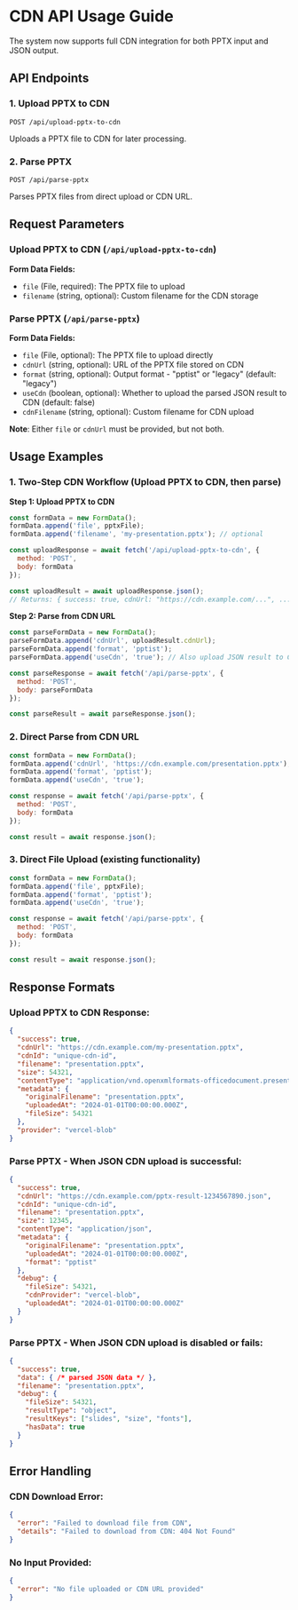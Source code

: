 # CDN API Usage Guide

The system now supports full CDN integration for both PPTX input and JSON output.

## API Endpoints

### 1. Upload PPTX to CDN
`POST /api/upload-pptx-to-cdn`

Uploads a PPTX file to CDN for later processing.

### 2. Parse PPTX
`POST /api/parse-pptx`

Parses PPTX files from direct upload or CDN URL.

## Request Parameters

### Upload PPTX to CDN (`/api/upload-pptx-to-cdn`)

**Form Data Fields:**
- `file` (File, required): The PPTX file to upload
- `filename` (string, optional): Custom filename for the CDN storage

### Parse PPTX (`/api/parse-pptx`)

**Form Data Fields:**
- `file` (File, optional): The PPTX file to upload directly
- `cdnUrl` (string, optional): URL of the PPTX file stored on CDN
- `format` (string, optional): Output format - "pptist" or "legacy" (default: "legacy")
- `useCdn` (boolean, optional): Whether to upload the parsed JSON result to CDN (default: false)
- `cdnFilename` (string, optional): Custom filename for CDN upload

**Note**: Either `file` or `cdnUrl` must be provided, but not both.

## Usage Examples

### 1. Two-Step CDN Workflow (Upload PPTX to CDN, then parse)

**Step 1: Upload PPTX to CDN**
```javascript
const formData = new FormData();
formData.append('file', pptxFile);
formData.append('filename', 'my-presentation.pptx'); // optional

const uploadResponse = await fetch('/api/upload-pptx-to-cdn', {
  method: 'POST',
  body: formData
});

const uploadResult = await uploadResponse.json();
// Returns: { success: true, cdnUrl: "https://cdn.example.com/...", ... }
```

**Step 2: Parse from CDN URL**
```javascript
const parseFormData = new FormData();
parseFormData.append('cdnUrl', uploadResult.cdnUrl);
parseFormData.append('format', 'pptist');
parseFormData.append('useCdn', 'true'); // Also upload JSON result to CDN

const parseResponse = await fetch('/api/parse-pptx', {
  method: 'POST',
  body: parseFormData
});

const parseResult = await parseResponse.json();
```

### 2. Direct Parse from CDN URL
```javascript
const formData = new FormData();
formData.append('cdnUrl', 'https://cdn.example.com/presentation.pptx');
formData.append('format', 'pptist');
formData.append('useCdn', 'true');

const response = await fetch('/api/parse-pptx', {
  method: 'POST',
  body: formData
});

const result = await response.json();
```

### 3. Direct File Upload (existing functionality)
```javascript
const formData = new FormData();
formData.append('file', pptxFile);
formData.append('format', 'pptist');
formData.append('useCdn', 'true');

const response = await fetch('/api/parse-pptx', {
  method: 'POST',
  body: formData
});

const result = await response.json();
```

## Response Formats

### Upload PPTX to CDN Response:
```json
{
  "success": true,
  "cdnUrl": "https://cdn.example.com/my-presentation.pptx",
  "cdnId": "unique-cdn-id",
  "filename": "presentation.pptx",
  "size": 54321,
  "contentType": "application/vnd.openxmlformats-officedocument.presentationml.presentation",
  "metadata": {
    "originalFilename": "presentation.pptx",
    "uploadedAt": "2024-01-01T00:00:00.000Z",
    "fileSize": 54321
  },
  "provider": "vercel-blob"
}
```

### Parse PPTX - When JSON CDN upload is successful:
```json
{
  "success": true,
  "cdnUrl": "https://cdn.example.com/pptx-result-1234567890.json",
  "cdnId": "unique-cdn-id",
  "filename": "presentation.pptx",
  "size": 12345,
  "contentType": "application/json",
  "metadata": {
    "originalFilename": "presentation.pptx",
    "uploadedAt": "2024-01-01T00:00:00.000Z",
    "format": "pptist"
  },
  "debug": {
    "fileSize": 54321,
    "cdnProvider": "vercel-blob",
    "uploadedAt": "2024-01-01T00:00:00.000Z"
  }
}
```

### Parse PPTX - When JSON CDN upload is disabled or fails:
```json
{
  "success": true,
  "data": { /* parsed JSON data */ },
  "filename": "presentation.pptx",
  "debug": {
    "fileSize": 54321,
    "resultType": "object",
    "resultKeys": ["slides", "size", "fonts"],
    "hasData": true
  }
}
```

## Error Handling

### CDN Download Error:
```json
{
  "error": "Failed to download file from CDN",
  "details": "Failed to download from CDN: 404 Not Found"
}
```

### No Input Provided:
```json
{
  "error": "No file uploaded or CDN URL provided"
}
```